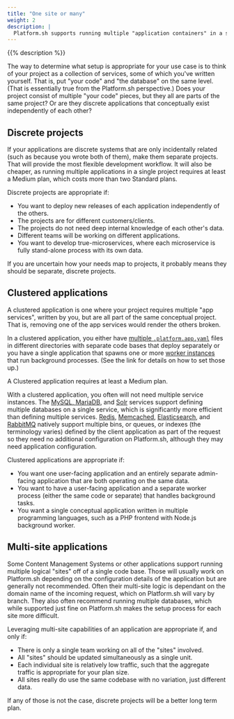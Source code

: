 ```yaml
---
title: "One site or many"
weight: 2
description: |
  Platform.sh supports running multiple "application containers" in a single project. That can be extremely powerful in some cases, but if misused can lead to unnecessary maintenance difficulty and excessive costs.
---
```


{{% description %}}

The way to determine what setup is appropriate for your use case is to think of your project as a collection of services, some of which you've written yourself.
That is, put "your code" and "the database" on the same level.
(That is essentially true from the Platform.sh perspective.)  Does your project consist of multiple "your code" pieces, but they all are parts of the same project?  Or are they discrete applications that conceptually exist independently of each other?

## Discrete projects

If your applications are discrete systems that are only incidentally related (such as because you wrote both of them), make them separate projects.
That will provide the most flexible development workflow.
It will also be cheaper, as running multiple applications in a single project requires at least a Medium plan, which costs more than two Standard plans.

Discrete projects are appropriate if:

* You want to deploy new releases of each application independently of the others.
* The projects are for different customers/clients.
* The projects do not need deep internal knowledge of each other's data.
* Different teams will be working on different applications.
* You want to develop true-microservices, where each microservice is fully stand-alone process with its own data.

If you are uncertain how your needs map to projects, it probably means they should be separate, discrete projects.

## Clustered applications

A clustered application is one where your project requires multiple "app services", written by you, but are all part of the same conceptual project.
That is, removing one of the app services would render the others broken.

In a clustered application, you either have [multiple `.platform.app.yaml`](../create-apps/multi-app.md) files in different directories with separate code bases that deploy separately or you have a single application that spawns one or more [worker instances](../create-apps/app-reference.md#workers) that run background processes.
(See the link for details on how to set those up.)

A Clustered application requires at least a Medium plan.

With a clustered application, you often will not need multiple service instances.
The [MySQL, MariaDB](../add-services/mysql/_index.md),
and [Solr](../add-services/solr.md) services support defining multiple databases on a single service,
which is significantly more efficient than defining multiple services.
[Redis](../add-services/redis.md), [Memcached](../add-services/memcached.md),
[Elasticsearch](../add-services/elasticsearch.md), and [RabbitMQ](../add-services/rabbitmq.md)
natively support multiple bins, or queues, or indexes (the terminology varies) defined by the client application
as part of the request so they need no additional configuration on Platform.sh,
although they may need application configuration.

Clustered applications are appropriate if:

* You want one user-facing application and an entirely separate admin-facing application that are both operating on the same data.
* You want to have a user-facing application and a separate worker process (either the same code or separate) that handles background tasks.
* You want a single conceptual application written in multiple programming languages, such as a PHP frontend with Node.js background worker.

## Multi-site applications

Some Content Management Systems or other applications support running multiple logical "sites" off of a single code base.
Those will usually work on Platform.sh depending on the configuration details of the application but are generally not recommended.
Often their multi-site logic is dependant on the domain name of the incoming request, which on Platform.sh will vary by branch.
They also often recommend running multiple databases, which while supported just fine on Platform.sh makes the setup process for each site more difficult.

Leveraging multi-site capabilities of an application are appropriate if, and only if:

* There is only a single team working on all of the "sites" involved.
* All "sites" should be updated simultaneously as a single unit.
* Each individual site is relatively low traffic, such that the aggregate traffic is appropriate for your plan size.
* All sites really do use the same codebase with no variation, just different data.

If any of those is not the case, discrete projects will be a better long term plan.
